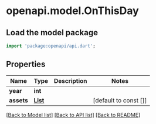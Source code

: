 # openapi.model.OnThisDay

## Load the model package
```dart
import 'package:openapi/api.dart';
```

## Properties
Name | Type | Description | Notes
------------ | ------------- | ------------- | -------------
**year** | **int** |  | 
**assets** | [**List<AssetResponseDto>**](AssetResponseDto.md) |  | [default to const []]

[[Back to Model list]](../README.md#documentation-for-models) [[Back to API list]](../README.md#documentation-for-api-endpoints) [[Back to README]](../README.md)


